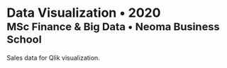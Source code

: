 <h1>
  Data Visualization &bullet; 2020
  <small>
    <br/>
    MSc Finance & Big Data
    &bullet; Neoma Business School
  </small>
</h1>

Sales data for Qlik visualization.
